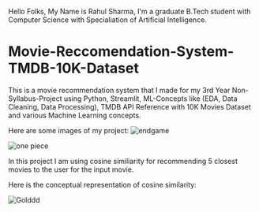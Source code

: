 Hello Folks, My Name is Rahul Sharma, I'm a graduate B.Tech student with Computer Science with Specialiation of Artificial Intelligence. 

# Movie-Reccomendation-System-TMDB-10K-Dataset
This is a movie recommendation system that I made for my 3rd Year Non-Syllabus-Project using Python, Streamlit, ML-Concepts like (EDA, Data Cleaning, Data Processing), TMDB API Reference with 10K Movies Dataset and various Machine Learning concepts. 

Here are some images of my project:
![endgame](https://github.com/user-attachments/assets/d2ddd14f-78a2-467d-b52c-4bcc920e3f72)


![one piece](https://github.com/user-attachments/assets/7e6a339a-ead4-4807-af1c-a3785351c4c3)


In this project I am using cosine similiarity for recommending 5 closest movies to the user for the input movie.

Here is the conceptual representation of cosine similarity:

![Golddd](https://github.com/user-attachments/assets/67c06d6d-487e-445b-9aba-e7bb2e1091f2)
